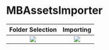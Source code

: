 # MBAssetsImporter

Folder Selection             |  Importing
:-------------------------:|:-------------------------:
![](https://raw.github.com/matibot/MBAssetsImporter/master/Readme/main.png)  |  ![](https://raw.github.com/matibot/MBAssetsImporter/master/Readme/importing.png) 


